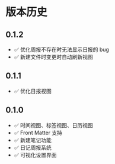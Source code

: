 # 版本历史

## 0.1.2

- ✅ 优化周报不存在时无法显示日报的 bug
- ✅ 新建文件时变更时自动刷新视图

## 0.1.1

- ✅ 优化日报视图

## 0.1.0

- ✅ 时间视图、标签视图、日历视图
- ✅ Front Matter 支持
- ✅ 新建笔记功能
- ✅ 日记周报系统
- ✅ 可视化设置界面